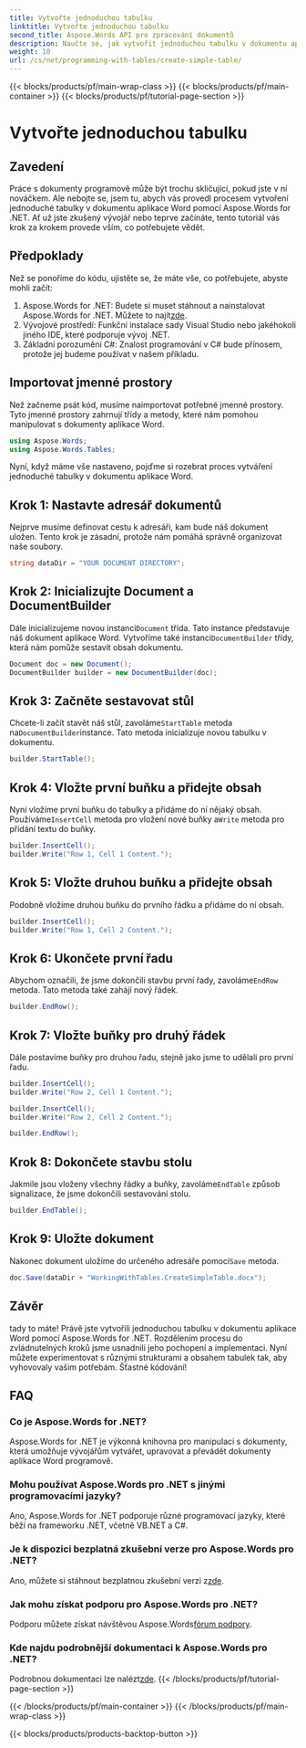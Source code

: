 ```yaml
---
title: Vytvořte jednoduchou tabulku
linktitle: Vytvořte jednoduchou tabulku
second_title: Aspose.Words API pro zpracování dokumentů
description: Naučte se, jak vytvořit jednoduchou tabulku v dokumentu aplikace Word pomocí Aspose.Words for .NET s naším komplexním průvodcem krok za krokem.
weight: 10
url: /cs/net/programming-with-tables/create-simple-table/
---
```


{{< blocks/products/pf/main-wrap-class >}}
{{< blocks/products/pf/main-container >}}
{{< blocks/products/pf/tutorial-page-section >}}

# Vytvořte jednoduchou tabulku

## Zavedení

Práce s dokumenty programově může být trochu skličující, pokud jste v ní nováčkem. Ale nebojte se, jsem tu, abych vás provedl procesem vytvoření jednoduché tabulky v dokumentu aplikace Word pomocí Aspose.Words for .NET. Ať už jste zkušený vývojář nebo teprve začínáte, tento tutoriál vás krok za krokem provede vším, co potřebujete vědět.

## Předpoklady

Než se ponoříme do kódu, ujistěte se, že máte vše, co potřebujete, abyste mohli začít:

1.  Aspose.Words for .NET: Budete si muset stáhnout a nainstalovat Aspose.Words for .NET. Můžete to najít[zde](https://releases.aspose.com/words/net/).
2. Vývojové prostředí: Funkční instalace sady Visual Studio nebo jakéhokoli jiného IDE, které podporuje vývoj .NET.
3. Základní porozumění C#: Znalost programování v C# bude přínosem, protože jej budeme používat v našem příkladu.

## Importovat jmenné prostory

Než začneme psát kód, musíme naimportovat potřebné jmenné prostory. Tyto jmenné prostory zahrnují třídy a metody, které nám pomohou manipulovat s dokumenty aplikace Word.

```csharp
using Aspose.Words;
using Aspose.Words.Tables;
```

Nyní, když máme vše nastaveno, pojďme si rozebrat proces vytváření jednoduché tabulky v dokumentu aplikace Word.

## Krok 1: Nastavte adresář dokumentů

Nejprve musíme definovat cestu k adresáři, kam bude náš dokument uložen. Tento krok je zásadní, protože nám pomáhá správně organizovat naše soubory.

```csharp
string dataDir = "YOUR DOCUMENT DIRECTORY";
```

## Krok 2: Inicializujte Document a DocumentBuilder

 Dále inicializujeme novou instanci`Document` třída. Tato instance představuje náš dokument aplikace Word. Vytvoříme také instanci`DocumentBuilder` třídy, která nám pomůže sestavit obsah dokumentu.

```csharp
Document doc = new Document();
DocumentBuilder builder = new DocumentBuilder(doc);
```

## Krok 3: Začněte sestavovat stůl

 Chcete-li začít stavět náš stůl, zavoláme`StartTable` metoda na`DocumentBuilder`instance. Tato metoda inicializuje novou tabulku v dokumentu.

```csharp
builder.StartTable();
```

## Krok 4: Vložte první buňku a přidejte obsah

 Nyní vložíme první buňku do tabulky a přidáme do ní nějaký obsah. Používáme`InsertCell` metoda pro vložení nové buňky a`Write` metoda pro přidání textu do buňky.

```csharp
builder.InsertCell();
builder.Write("Row 1, Cell 1 Content.");
```

## Krok 5: Vložte druhou buňku a přidejte obsah

Podobně vložíme druhou buňku do prvního řádku a přidáme do ní obsah.

```csharp
builder.InsertCell();
builder.Write("Row 1, Cell 2 Content.");
```

## Krok 6: Ukončete první řadu

 Abychom označili, že jsme dokončili stavbu první řady, zavoláme`EndRow` metoda. Tato metoda také zahájí nový řádek.

```csharp
builder.EndRow();
```

## Krok 7: Vložte buňky pro druhý řádek

Dále postavíme buňky pro druhou řadu, stejně jako jsme to udělali pro první řadu.

```csharp
builder.InsertCell();
builder.Write("Row 2, Cell 1 Content.");

builder.InsertCell();
builder.Write("Row 2, Cell 2 Content.");

builder.EndRow();
```

## Krok 8: Dokončete stavbu stolu

 Jakmile jsou vloženy všechny řádky a buňky, zavoláme`EndTable` způsob signalizace, že jsme dokončili sestavování stolu.

```csharp
builder.EndTable();
```

## Krok 9: Uložte dokument

 Nakonec dokument uložíme do určeného adresáře pomocí`Save` metoda.

```csharp
doc.Save(dataDir + "WorkingWithTables.CreateSimpleTable.docx");
```

## Závěr

tady to máte! Právě jste vytvořili jednoduchou tabulku v dokumentu aplikace Word pomocí Aspose.Words for .NET. Rozdělením procesu do zvládnutelných kroků jsme usnadnili jeho pochopení a implementaci. Nyní můžete experimentovat s různými strukturami a obsahem tabulek tak, aby vyhovovaly vašim potřebám. Šťastné kódování!

## FAQ

### Co je Aspose.Words for .NET?
Aspose.Words for .NET je výkonná knihovna pro manipulaci s dokumenty, která umožňuje vývojářům vytvářet, upravovat a převádět dokumenty aplikace Word programově.

### Mohu používat Aspose.Words pro .NET s jinými programovacími jazyky?
Ano, Aspose.Words for .NET podporuje různé programovací jazyky, které běží na frameworku .NET, včetně VB.NET a C#.

### Je k dispozici bezplatná zkušební verze pro Aspose.Words pro .NET?
 Ano, můžete si stáhnout bezplatnou zkušební verzi z[zde](https://releases.aspose.com/).

### Jak mohu získat podporu pro Aspose.Words pro .NET?
 Podporu můžete získat návštěvou Aspose.Words[fórum podpory](https://forum.aspose.com/c/words/8).

### Kde najdu podrobnější dokumentaci k Aspose.Words pro .NET?
 Podrobnou dokumentaci lze nalézt[zde](https://reference.aspose.com/words/net/).
{{< /blocks/products/pf/tutorial-page-section >}}

{{< /blocks/products/pf/main-container >}}
{{< /blocks/products/pf/main-wrap-class >}}

{{< blocks/products/products-backtop-button >}}
